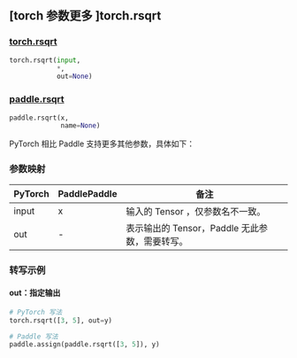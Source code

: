 ## [torch 参数更多 ]torch.rsqrt
### [torch.rsqrt](https://pytorch.org/docs/stable/generated/torch.rsqrt.html?highlight=rsqrt#torch.rsqrt)

```python
torch.rsqrt(input,
            *,
            out=None)
```

### [paddle.rsqrt](https://www.paddlepaddle.org.cn/documentation/docs/zh/develop/api/paddle/rsqrt_cn.html#rsqrt)

```python
paddle.rsqrt(x,
             name=None)
```

PyTorch 相比 Paddle 支持更多其他参数，具体如下：
### 参数映射

| PyTorch       | PaddlePaddle | 备注                                                   |
| ------------- | ------------ | ------------------------------------------------------ |
| input         | x            | 输入的 Tensor ，仅参数名不一致。                                      |
| out           | -            | 表示输出的 Tensor，Paddle 无此参数，需要转写。               |


### 转写示例
#### out：指定输出
```python
# PyTorch 写法
torch.rsqrt([3, 5], out=y)

# Paddle 写法
paddle.assign(paddle.rsqrt([3, 5]), y)
```
